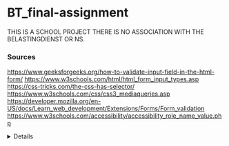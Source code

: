 # BT_final-assignment

THIS IS A SCHOOL PROJECT THERE IS NO ASSOCIATION WITH THE BELASTINGDIENST OR NS.

### Sources

https://www.geeksforgeeks.org/how-to-validate-input-field-in-the-html-form/
https://www.w3schools.com/html/html_form_input_types.asp
https://css-tricks.com/the-css-has-selector/
https://www.w3schools.com/css/css3_mediaqueries.asp
https://developer.mozilla.org/en-US/docs/Learn_web_development/Extensions/Forms/Form_validation
https://www.w3schools.com/accessibility/accessibility_role_name_value.php

<details>
https://github.com/thijew/BT_final-assignment.git
</details>
